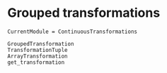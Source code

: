 # Grouped transformations

```@meta
CurrentModule = ContinuousTransformations
```

```@docs
GroupedTransformation
TransformationTuple
ArrayTransformation
get_transformation
```
